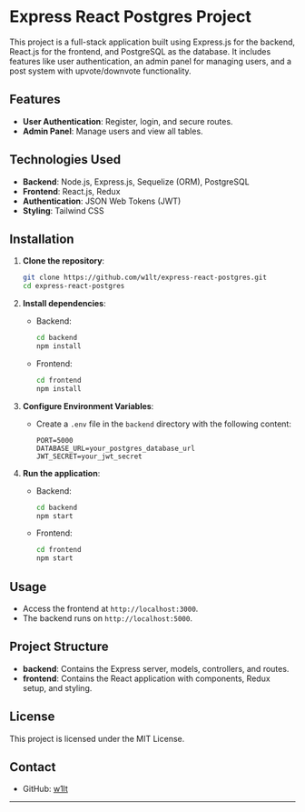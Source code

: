 # Express React Postgres Project

This project is a full-stack application built using Express.js for the backend, React.js for the frontend, and PostgreSQL as the database. It includes features like user authentication, an admin panel for managing users, and a post system with upvote/downvote functionality.

## Features

- **User Authentication**: Register, login, and secure routes.
- **Admin Panel**: Manage users and view all tables.

## Technologies Used

- **Backend**: Node.js, Express.js, Sequelize (ORM), PostgreSQL
- **Frontend**: React.js, Redux
- **Authentication**: JSON Web Tokens (JWT)
- **Styling**: Tailwind CSS

## Installation

1. **Clone the repository**:

   ```sh
   git clone https://github.com/w1lt/express-react-postgres.git
   cd express-react-postgres
   ```

2. **Install dependencies**:

   - Backend:
     ```sh
     cd backend
     npm install
     ```
   - Frontend:
     ```sh
     cd frontend
     npm install
     ```

3. **Configure Environment Variables**:

   - Create a `.env` file in the `backend` directory with the following content:
     ```
     PORT=5000
     DATABASE_URL=your_postgres_database_url
     JWT_SECRET=your_jwt_secret
     ```

4. **Run the application**:
   - Backend:
     ```sh
     cd backend
     npm start
     ```
   - Frontend:
     ```sh
     cd frontend
     npm start
     ```

## Usage

- Access the frontend at `http://localhost:3000`.
- The backend runs on `http://localhost:5000`.

## Project Structure

- **backend**: Contains the Express server, models, controllers, and routes.
- **frontend**: Contains the React application with components, Redux setup, and styling.

## License

This project is licensed under the MIT License.

## Contact

- GitHub: [w1lt](https://github.com/w1lt)

---

